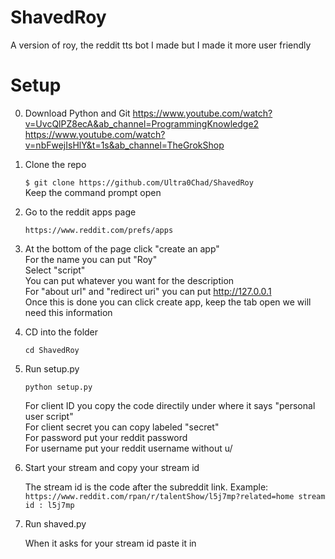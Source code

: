# ShavedRoy
A version of roy, the reddit tts bot I made but I made it more user friendly

# Setup
0. Download Python and Git
      https://www.youtube.com/watch?v=UvcQlPZ8ecA&ab_channel=ProgrammingKnowledge2
      https://www.youtube.com/watch?v=nbFwejIsHlY&t=1s&ab_channel=TheGrokShop

1. Clone the repo

      `$ git clone https://github.com/Ultra0Chad/ShavedRoy` <br>
      Keep the command prompt open

2. Go to the reddit apps page

      `https://www.reddit.com/prefs/apps`
 
3. At the bottom of the page click "create an app" <br>
      For the name you can put "Roy" <br>
      Select "script" <br>
      You can put whatever you want for the description <br>
      For "about url" and "redirect uri" you can put http://127.0.0.1 <br>
      Once this is done you can click create app, keep the tab open we will need this information <br>
      
4. CD into the folder

      `cd ShavedRoy`
      
5. Run setup.py

      `python setup.py`
      
      For client ID you copy the code directily under where it says "personal user script" <br>
      For client secret you can copy labeled "secret" <br>
      For password put your reddit password <br>
      For username put your reddit username without u/ <br>
      
6. Start your stream and copy your stream id

      The stream id is the code after the subreddit link. Example: <br>
      `https://www.reddit.com/rpan/r/talentShow/l5j7mp?related=home stream id : l5j7mp`
      
7. Run shaved.py

      When it asks for your stream id paste it in
      

      
